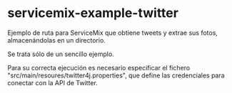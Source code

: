 # servicemix-example-twitter
Ejemplo de ruta para ServiceMix que obtiene tweets y extrae sus fotos, almacenándolas en un directorio.

Se trata sólo de un sencillo ejemplo.

Para su correcta ejecución es necesario especificar el fichero "src/main/resoures/twitter4j.properties", que define
las credenciales para conectar con la API de Twitter.
